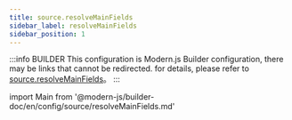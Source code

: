 ```yaml
---
title: source.resolveMainFields
sidebar_label: resolveMainFields
sidebar_position: 1
---
```


:::info BUILDER
This configuration is Modern.js Builder configuration, there may be links that cannot be redirected. for details, please refer to [source.resolveMainFields](https://modernjs.dev/builder/zh/api/config-source.html#source-resolvemainfields)。
:::

import Main from '@modern-js/builder-doc/en/config/source/resolveMainFields.md'

<Main />
